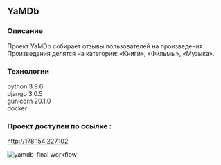## YaMDb
### Описание
Проект YaMDb собирает отзывы пользователей на произведения. Произведения делятся на категории: «Книги», «Фильмы», «Музыка».
### Технологии
python 3.9.6  
django 3.0.5  
gunicorn 20.1.0   
docker 
### Проект доступен по ссылке :
http://178.154.227.102

![yamdb-final workflow](https://github.com/mitya888/yamdb_final/actions/workflows/yamdb_workflow.yml/badge.svg)
